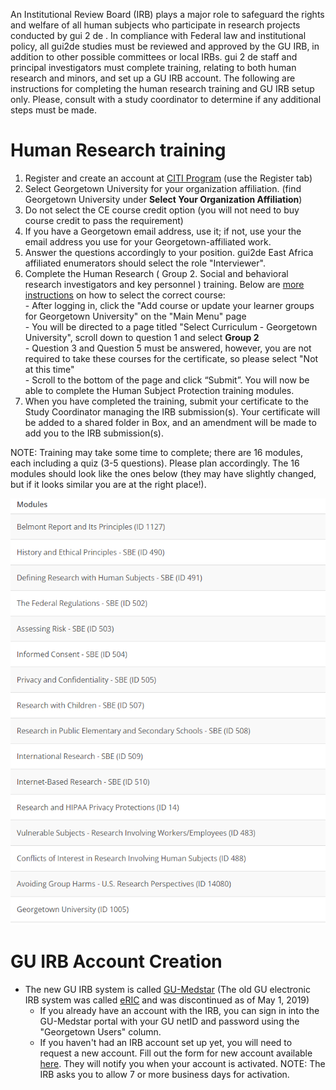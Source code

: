 An Institutional Review Board (IRB) plays a major role to safeguard the rights and welfare of all human subjects who participate in research projects conducted by gui 2 de . In compliance with Federal law and institutional policy, all gui2de studies must be reviewed and approved by the GU IRB, in addition to other possible committees or local IRBs. gui 2 de staff and principal investigators must complete training, relating to both human research and minors, and set up a GU IRB account. The following are instructions for completing the human research training and GU IRB setup only. Please, consult with a study coordinator to determine if any additional steps must be made.

# Human Research training
1. Register and create an account at [CITI Program](http://citiprogram.org) (use the Register tab)
1. Select Georgetown University for your organization affiliation. (find Georgetown University under **Select Your Organization Affiliation**)
1. Do not select the CE course credit option (you will not need to buy course credit to pass the requirement)
1. If you have a Georgetown email address, use it; if not, use your the email address you use for your Georgetown-affiliated work.  
1. Answer the questions accordingly to your position. gui2de East Africa affiliated enumerators should select the role "Interviewer".
1. Complete the Human Research ( Group 2. Social and behavioral research investigators and key personnel ) training. Below are [more instructions](https://ora.georgetown.edu/irb/trainingrequirements/hsptraining/) on how to select the correct course:  
           - After logging in, click the "Add course or update your learner groups for Georgetown University" on the "Main Menu" page  
           - You will be directed to a page titled "Select Curriculum - Georgetown University", scroll down to question 1 and select **Group 2**  
           - Question 3 and Question 5 must be answered, however, you are not required to take these courses for the certificate, so please select "Not at this time"  
           - Scroll to the bottom of the page and click “Submit”.  You will now be able to complete the Human Subject Protection training modules.  
1. When you have completed the training, submit your certificate to the Study Coordinator managing the IRB submission(s). Your certificate will be added to a shared folder in Box, and an amendment will be made to add you to the IRB submission(s).

NOTE: Training may take some time to complete; there are 16 modules, each including a quiz (3-5 questions). Please plan accordingly. The 16 modules should look like the ones below (they may have slightly changed, but if it looks similar you are at the right place!).

![image](img/citi-modules.png)

# GU IRB Account Creation
- The new GU IRB system is called [GU-Medstar](https://gumedstarirb.georgetown.edu) (The old GU electronic IRB system was called [eRIC](http://eric.georgetown.edu) and was discontinued as of May 1, 2019)
    - If you already have an account with the IRB, you can sign in into the GU-Medstar portal with your GU netID and password using the "Georgetown Users" column.
    - If you haven't had an IRB account set up yet, you will need to request a new account. Fill out the form for new account available [here](https://docs.google.com/forms/d/e/1FAIpQLSdiyTHp9ASygIgpi91Ewj6YVSsvh-w1MSKEPCrcgdD-BWvVGQ/viewform). They will notify you when your account is activated. NOTE: The IRB asks you to allow 7 or more business days for activation.
